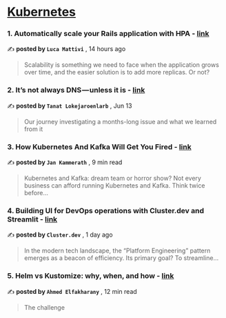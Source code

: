 
<h1><a href=https://medium.com/tag/kubernetes/recommended target="_blank" rel="noopener noreferrer">Kubernetes</a></h1>
<h3>1. Automatically scale your Rails application with HPA - <a href=https://medium.com/treatwell-engineering/automatically-scale-your-rails-application-with-hpa-25506ef04a19?source=tag_recommended_feed---------0-84----------kubernetes----------4cc9ea3f_ceac_4393_ad8c_10bd5c73c2bb------- target="_blank" rel="noopener noreferrer">link</a></h3>

✍️ **posted by `Luca Mattivi`** <date> , 14 hours ago</date>

<blockquote>Scalability is something we need to face when the application grows over time, and the easier solution is to add more replicas. Or not?</blockquote>

<h3>2. It’s not always DNS — unless it is - <a href=https://medium.com/adevinta-tech-blog/its-not-always-dns-unless-it-is-16858df17d3f?source=tag_recommended_feed---------1-107----------kubernetes----------4cc9ea3f_ceac_4393_ad8c_10bd5c73c2bb------- target="_blank" rel="noopener noreferrer">link</a></h3>

✍️ **posted by `Tanat Lokejaroenlarb`** <date> , Jun 13</date>

<blockquote>Our journey investigating a months-long issue and what we learned from it</blockquote>

<h3>3. How Kubernetes And Kafka Will Get You Fired - <a href=https://medium.com/@jankammerath/how-kubernetes-and-kafka-will-get-you-fired-a6dccbd36c77?source=tag_recommended_feed---------2-85----------kubernetes----------4cc9ea3f_ceac_4393_ad8c_10bd5c73c2bb------- target="_blank" rel="noopener noreferrer">link</a></h3>

✍️ **posted by `Jan Kammerath`** <date> , 9 min read</date>

<blockquote>Kubernetes and Kafka: dream team or horror show? Not every business can afford running Kubernetes and Kafka. Think twice before…</blockquote>

<h3>4. Building UI for DevOps operations with Cluster.dev and Streamlit - <a href=https://medium.com/@cluster.dev/building-ui-for-devops-operations-with-cluster-dev-and-streamlit-5c0a5548cfc5?source=tag_recommended_feed---------3-84----------kubernetes----------4cc9ea3f_ceac_4393_ad8c_10bd5c73c2bb------- target="_blank" rel="noopener noreferrer">link</a></h3>

✍️ **posted by `Cluster.dev`** <date> , 1 day ago</date>

<blockquote>In the modern tech landscape, the “Platform Engineering” pattern emerges as a beacon of efficiency. Its primary goal? To streamline…</blockquote>

<h3>5. Helm vs Kustomize: why, when, and how - <a href=https://medium.com/@elfakharany/helm-vs-kustomize-why-when-and-how-5d5ba0f80234?source=tag_recommended_feed---------4-107----------kubernetes----------4cc9ea3f_ceac_4393_ad8c_10bd5c73c2bb------- target="_blank" rel="noopener noreferrer">link</a></h3>

✍️ **posted by `Ahmed Elfakharany`** <date> , 12 min read</date>

<blockquote>The challenge</blockquote>

